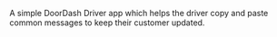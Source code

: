 A simple DoorDash Driver app which helps the driver copy and paste common messages to keep their customer updated.
